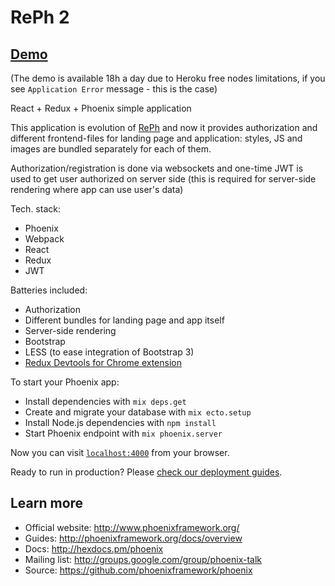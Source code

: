 # RePh 2

## [Demo](https://reph2.herokuapp.com/)
(The demo is available 18h a day due to Heroku free nodes limitations, if you see `Application Error` message - this is the case)

React + Redux + Phoenix simple application

This application is evolution of [RePh](https://github.com/chvanikoff/reph/) and now it provides authorization and different frontend-files for landing page and application: styles, JS and images are bundled separately for each of them.

Authorization/registration is done via websockets and one-time JWT is used to get user authorized on server side (this is required for server-side rendering where app can use user's data)

Tech. stack:

  * Phoenix
  * Webpack
  * React
  * Redux
  * JWT

Batteries included:

  * Authorization
  * Different bundles for landing page and app itself
  * Server-side rendering
  * Bootstrap
  * LESS (to ease integration of Bootstrap 3)
  * [Redux Devtools for Chrome extension](https://github.com/zalmoxisus/redux-devtools-extension)

To start your Phoenix app:

  * Install dependencies with `mix deps.get`
  * Create and migrate your database with `mix ecto.setup`
  * Install Node.js dependencies with `npm install`
  * Start Phoenix endpoint with `mix phoenix.server`

Now you can visit [`localhost:4000`](http://localhost:4000) from your browser.

Ready to run in production? Please [check our deployment guides](http://www.phoenixframework.org/docs/deployment).

## Learn more

  * Official website: http://www.phoenixframework.org/
  * Guides: http://phoenixframework.org/docs/overview
  * Docs: http://hexdocs.pm/phoenix
  * Mailing list: http://groups.google.com/group/phoenix-talk
  * Source: https://github.com/phoenixframework/phoenix
